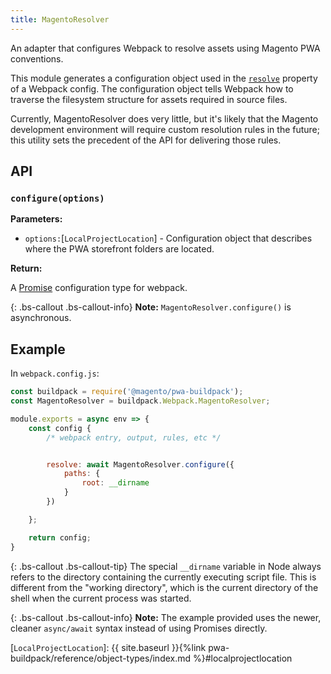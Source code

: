 ```yaml
---
title: MagentoResolver
---
```


An adapter that configures Webpack to resolve assets using Magento PWA conventions.

This module generates a configuration object used in the [`resolve`] property of a Webpack config.
The configuration object tells Webpack how to traverse the filesystem structure for assets required in source files.

Currently, MagentoResolver does very little, but it's likely that the Magento development environment will require custom resolution rules in the future; this utility sets the precedent of the API for delivering those rules.

## API

### `configure(options)`

**Parameters:**

* `options:`[`LocalProjectLocation`] - Configuration object that describes where the PWA storefront folders are located.

**Return:**

A [Promise] configuration type for webpack.

{: .bs-callout .bs-callout-info}
**Note:**
`MagentoResolver.configure()` is asynchronous.

## Example

In `webpack.config.js`:

``` js
const buildpack = require('@magento/pwa-buildpack');
const MagentoResolver = buildpack.Webpack.MagentoResolver;

module.exports = async env => {
    const config {
        /* webpack entry, output, rules, etc */


        resolve: await MagentoResolver.configure({
            paths: {
                root: __dirname
            }
        })

    };

    return config;
}
```



{: .bs-callout .bs-callout-tip}
The special `__dirname` variable in Node always refers to the directory containing the currently executing script file.
This is different from the "working directory", which is the current directory of the shell when the current process was started.

{: .bs-callout .bs-callout-info}
**Note:**
The example provided uses the newer, cleaner `async/await` syntax instead of using Promises directly.


[`resolve`]: https://webpack.js.org/configuration/resolve/
[Promise]: https://webpack.js.org/configuration/configuration-types/#exporting-a-promise
[`LocalProjectLocation`]: {{ site.baseurl }}{%link pwa-buildpack/reference/object-types/index.md %}#localprojectlocation